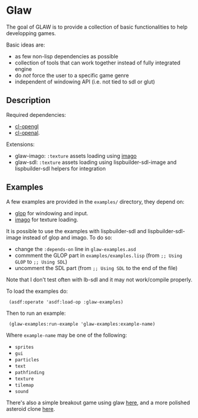Glaw
====
The goal of GLAW is to provide a collection of basic functionalities to help developping games.

Basic ideas are:
 - as few non-lisp dependencies as possible
 - collection of tools that can work together instead of fully integrated engine
 - do *not* force the user to a specific game genre
 - independent of windowing API (i.e. not tied to sdl or glut)

Description
-----------
Required dependencies:
 - [cl-opengl](http://github.com/3b/cl-opengl/)
 - [cl-openal](http://github.com/patzy/cl-openal).

Extensions:
 - glaw-imago: `:texture` assets loading using [imago](http://common-lisp.net/project/imago/)
 - glaw-sdl: `:texture` assets loading using lispbuilder-sdl-image and lispbuilder-sdl helpers for integration

Examples
--------
A few examples are provided in the `examples/` directory, they depend on:

 - [glop](http://github.com/patzy/glop)  for windowing and input.
 - [imago](http://common-lisp.net/project/imago/) for texture loading.

It is possible to use the examples with lispbuilder-sdl and lispbuilder-sdl-image instead of glop
and imago.
To do so:

 - change the `:depends-on` line in `glaw-examples.asd`
 - commment the GLOP part in `examples/examples.lisp` (from `;; Using GLOP` to `;; Using SDL`)
 - uncomment the SDL part (from `;; Using SDL` to the end of the file)
 
Note that I don't test often with lb-sdl and it may not work/compile properly.
 
To load the examples do:
 
     (asdf:operate 'asdf:load-op :glaw-examples)
     
Then to run an example:
 
     (glaw-examples:run-example 'glaw-examples:example-name)
     
Where `example-name` may be one of the following:
 
 - `sprites`
 - `gui`
 - `particles`
 - `text`
 - `pathfinding`
 - `texture`
 - `tilemap`
 - `sound`
 
There's also a simple breakout game using glaw [here](http://github.com/patzy/outbreak),
and a more polished asteroid clone [here](http://github.com/patzy/kayou).
